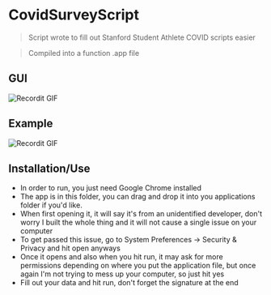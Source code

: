 # CovidSurveyScript

> Script wrote to fill out Stanford Student Athlete COVID scripts easier

> Compiled into a function .app file


## GUI

![Recordit GIF](http://g.recordit.co/LGixr2ueet.gif)

## Example
![Recordit GIF](http://g.recordit.co/FToeMSRL7I.gif)

## Installation/Use
- In order to run, you just need Google Chrome installed
- The app is in this folder, you can drag and drop it into you applications folder if you'd like.
- When first opening it, it will say it's from an unidentified developer, don't worry I built the whole thing and it will not cause a single issue on your computer
- To get passed this issue, go to System Preferences -> Security & Privacy and hit open anyways
- Once it opens and also when you hit run, it may ask for more permissions depending on where you put the application file, but once again I'm not trying to mess up your computer, so just hit yes
- Fill out your data and hit run, don't forget the signature at the end

